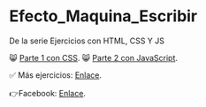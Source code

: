 # Efecto_Maquina_Escribir
De la serie Ejercicios con HTML, CSS Y JS

😸 [Parte 1 con CSS](https://youtu.be/W684WBzYLSo).
😸 [Parte 2 con JavaScript](https://youtu.be/XI7QvHgsGj4).

✅ Más ejercicios: [Enlace](https://youtube.com/playlist?list=PLy0P0mvWu_AGhyjEVjhR0WP5U4jLAzrvE).

👉Facebook: [Enlace](https://www.facebook.com/Felix-Castro-103068738427669/).

